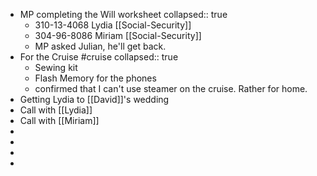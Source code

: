 - MP completing the Will worksheet
  collapsed:: true
	- 310-13-4068 Lydia [[Social-Security]]
	- 304-96-8086 Miriam [[Social-Security]]
	- MP asked Julian, he'll get back.
- For the Cruise #cruise
  collapsed:: true
	- Sewing kit
	- Flash Memory for the phones
	- confirmed that I can't use steamer on the cruise. Rather for home.
- Getting Lydia to [[David]]'s wedding
- Call with [[Lydia]]
- Call with [[Miriam]]
-
-
-
-